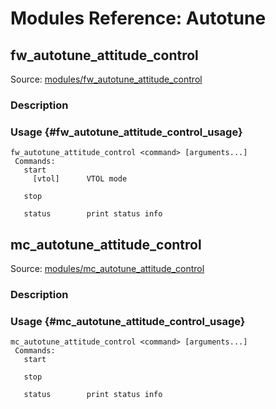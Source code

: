 # Modules Reference: Autotune



## fw_autotune_attitude_control

Source: [modules/fw_autotune_attitude_control](https://github.com/PX4/PX4-Autopilot/tree/main/src/modules/fw_autotune_attitude_control)


### Description


### Usage {#fw_autotune_attitude_control_usage}

```
fw_autotune_attitude_control <command> [arguments...]
 Commands:
   start
     [vtol]      VTOL mode

   stop

   status        print status info
```

## mc_autotune_attitude_control

Source: [modules/mc_autotune_attitude_control](https://github.com/PX4/PX4-Autopilot/tree/main/src/modules/mc_autotune_attitude_control)


### Description


### Usage {#mc_autotune_attitude_control_usage}

```
mc_autotune_attitude_control <command> [arguments...]
 Commands:
   start

   stop

   status        print status info
```
